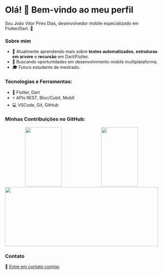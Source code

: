 # Olá! 👋 Bem-vindo ao meu perfil

Sou João Vitor Pires Dias, desenvolvedor mobile especializado em Flutter/Dart. 🚀

### Sobre mim
- 🌱 Atualmente aprendendo mais sobre **testes automatizados**, **estruturas em arvore** e **recursão** em Dart/Flutter.
- 💼 Buscando oportunidades em desenvolvimento mobile multiplataforma.
- 🎓 Futuro estudante de mestrado.

### Tecnologias e Ferramentas:
- 🚀 Flutter, Dart
- ⚡ APIs REST, Bloc/Cubit, MobX
- 💻 VSCode, Git, GitHub

### Minhas Contribuições no GitHub:
<div align="center">
  <img width="49%" height="195px" src="https://github-readme-stats.vercel.app/api?username=joaovitorpd&show_icons=true&theme=radical" />
  <img width="49%" height="195px" src="https://github-readme-stats.vercel.app/api/top-langs/?username=joaovitorpd&layout=compact&theme=radical" />
</div>

<div align="center">
  <img width="100%" height="195px" src="https://ghchart.rshah.org/joaovitorpd" />
</div>



### Contato
📧 [Entre em contato comigo](mailto:joaovitorpd@gmail.com)
